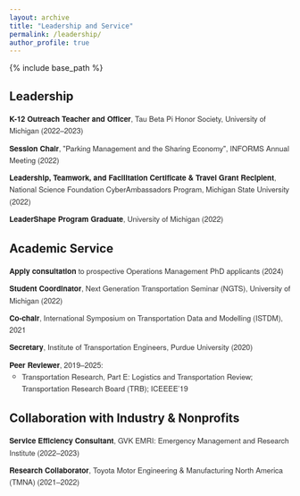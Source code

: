 ```yaml
---
layout: archive
title: "Leadership and Service"
permalink: /leadership/
author_profile: true
---
```


{% include base_path %}

<style>
  ul.custom-leadership {
    list-style-type: none;
    padding-left: 0;
    font-size: 0.95em;
    font-family: 'Helvetica Neue', 'Segoe UI', sans-serif;
    color: #333;
  }

  ul.custom-leadership li {
    margin-bottom: 0.75em;
    line-height: 1.6em;
  }

  ul.custom-leadership li strong {
    color: #1a1a1a;
    font-weight: 600;
  }
</style>

<h2>Leadership</h2>
<ul class="custom-leadership">
  <li><strong>K-12 Outreach Teacher and Officer</strong>, Tau Beta Pi Honor Society, University of Michigan (2022–2023)</li>
  <li><strong>Session Chair</strong>, "Parking Management and the Sharing Economy", INFORMS Annual Meeting (2022)</li>
  <li><strong>Leadership, Teamwork, and Facilitation Certificate & Travel Grant Recipient</strong>, National Science Foundation CyberAmbassadors Program, Michigan State University (2022)</li>
  <li><strong>LeaderShape Program Graduate</strong>, University of Michigan (2022)</li>
</ul>

<h2>Academic Service</h2>
<ul class="custom-leadership">
  <li><strong>Apply consultation</strong> to prospective Operations Management PhD applicants (2024)</li>
  <li><strong>Student Coordinator</strong>, Next Generation Transportation Seminar (NGTS), University of Michigan (2022)</li>
  <li><strong>Co-chair</strong>, International Symposium on Transportation Data and Modelling (ISTDM), 2021</li>
  <li><strong>Secretary</strong>, Institute of Transportation Engineers, Purdue University (2020)</li>
  <li><strong>Peer Reviewer</strong>, 2019–2025:
    <ul>
      <li>Transportation Research, Part E: Logistics and Transportation Review; Transportation Research Board (TRB); ICEEEE’19</li>
    </ul>
  </li>
</ul>

<h2>Collaboration with Industry & Nonprofits</h2>
<ul class="custom-leadership">
  <li><strong>Service Efficiency Consultant</strong>, GVK EMRI: Emergency Management and Research Institute (2022–2023)</li>
  <li><strong>Research Collaborator</strong>, Toyota Motor Engineering & Manufacturing North America (TMNA) (2021–2022)</li>
</ul>
